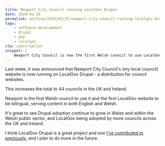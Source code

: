 ```yaml
---
title: Newport City Council running LocalGov Drupal
date: 2024-03-25
permalink: archive/2024/03/25/newport-city-council-running-localgov-drupal
tags:
    - software-development
    - drupal
    - php
    - localgov
cta: subscription
snippet: |
    Newport City Council is now the first Welsh council to use LocalGov Drupal.
---
```


Last week, it was announced that Newport City Council's (my local council) website is now running on LocalGov Drupal - a distribution for council websites.

This increases the total to 44 councils in the UK and Ireland.

Newport is the first Welsh council to use it and the first LocalGov website to be bilingual, serving content in both English and Welsh.

It's great to see Drupal adoption continue to grow in Wales and within the Welsh public sector, and LocalGov being adopted by more councils across the UK and Ireland.

I think LocalGov Drupal is a great project and one [I've contributed to previously](https://github.com/localgovdrupal/localgov_alert_banner/pull/225), and I plan to do more in the future.
